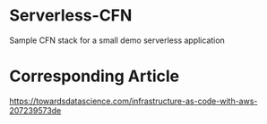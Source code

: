 # Serverless-CFN
Sample CFN stack for a small demo serverless application

# Corresponding Article
https://towardsdatascience.com/infrastructure-as-code-with-aws-207239573de

